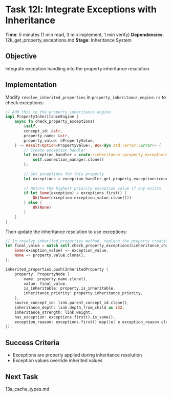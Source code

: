 # Task 12l: Integrate Exceptions with Inheritance

**Time**: 5 minutes (1 min read, 3 min implement, 1 min verify)
**Dependencies**: 12k_get_property_exceptions.md
**Stage**: Inheritance System

## Objective
Integrate exception handling into the property inheritance resolution.

## Implementation
Modify `resolve_inherited_properties` in `property_inheritance_engine.rs` to check exceptions:

```rust
// Add this to the property inheritance engine
impl PropertyInheritanceEngine {
    async fn check_property_exceptions(
        &self,
        concept_id: &str,
        property_name: &str,
        property_value: &PropertyValue,
    ) -> Result<Option<PropertyValue>, Box<dyn std::error::Error>> {
        // Create exception handler
        let exception_handler = crate::inheritance::property_exceptions::PropertyExceptionHandler::new(
            self.connection_manager.clone()
        );
        
        // Get exceptions for this property
        let exceptions = exception_handler.get_property_exceptions(concept_id, property_name).await?;
        
        // Return the highest priority exception value if any exists
        if let Some(exception) = exceptions.first() {
            Ok(Some(exception.exception_value.clone()))
        } else {
            Ok(None)
        }
    }
}
```

Then update the inheritance resolution to use exceptions:

```rust
// In resolve_inherited_properties method, replace the property creation with:
let final_value = match self.check_property_exceptions(&inheritance_chain.child_concept_id, &property.name, &property.value).await? {
    Some(exception_value) => exception_value,
    None => property.value.clone(),
};

inherited_properties.push(InheritedProperty {
    property: PropertyNode {
        name: property.name.clone(),
        value: final_value,
        is_inheritable: property.is_inheritable,
        inheritance_priority: property.inheritance_priority,
    },
    source_concept_id: link.parent_concept_id.clone(),
    inheritance_depth: link.depth_from_child as i32,
    inheritance_strength: link.weight,
    has_exception: exceptions.first().is_some(),
    exception_reason: exceptions.first().map(|e| e.exception_reason.clone()),
});
```

## Success Criteria
- Exceptions are properly applied during inheritance resolution
- Exception values override inherited values

## Next Task
13a_cache_types.md